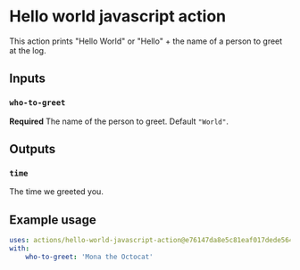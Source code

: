 # Hello world javascript action

This action prints "Hello World" or "Hello" + the name of a person to greet at the log.

## Inputs

### `who-to-greet`

**Required** The name of the person to greet. Default `"World"`.

## Outputs

### `time`

The time we greeted you.

## Example usage

```yaml
uses: actions/hello-world-javascript-action@e76147da8e5c81eaf017dede5645551d4b94427b
with:
    who-to-greet: 'Mona the Octocat'
```
